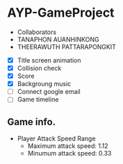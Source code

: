 # AYP-GameProject

* Collaborators
 * TANAPHON AUANHINKONG
 * THEERAWUTH PATTARAPONGKIT

- [x] Title screen animation
- [x] Collision check
- [x] Score
- [x] Backgroung music
- [ ] Connect google email
- [ ] Game timeline

## Game info.
- Player Attack Speed Range
  - Maximum attack speed: 1.12
  - Minumum attack speed: 0.33
